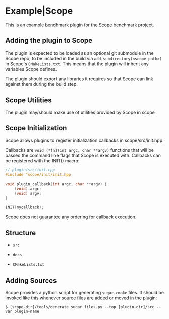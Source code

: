 # Example|Scope

This is an example benchmark plugin for the [Scope](github.com/rai-project/scopes) benchmark project.

## Adding the plugin to Scope

The plugin is expected to be loaded as an optional git submodule in the Scope repo, to be included in the build via `add_subdirectory(<scope path>)` in Scope's `CMakeLists.txt`.
This means that the plugin will inherit any variables Scope defines.

The plugin should export any libraries it requires so that Scope can link against them during the build step.

## Scope Utilities

The plugin may/should make use of utilities provided by Scope in scope

## Scope Initialization

Scope allows plugins to register initialization callbacks in scope/src/init.hpp.

Callbacks are `void (*fn)(int argc, char **argv)` functions that will be passed the command line flags that Scope is executed with.
Callbacks can be registered with the INIT() macro:

```cpp
// plugin/src/init.cpp
#include "scope/init/init.hpp

void plugin_callback(int argc, char **argv) {
    (void) argc;
    (void) argv;
}

INIT(mycallback);
```

Scope does not guarantee any ordering for callback execution.

## Structure

* `src`

* `docs`

* `CMakeLists.txt`

## Adding Sources

Scope provides a python script for generating `sugar.cmake` files.
It should be invoked like this whenever source files are added or moved in the plugin:

    $ [scope-dir]/tools/generate_sugar_files.py --top [plugin-dir]/src --var plugin-name